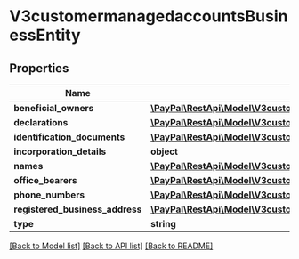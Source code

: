# V3customermanagedaccountsBusinessEntity

## Properties
Name | Type | Description | Notes
------------ | ------------- | ------------- | -------------
**beneficial_owners** | [**\PayPal\RestApi\Model\V3customermanagedaccountsBusinessEntityBeneficialOwners**](V3customermanagedaccountsBusinessEntityBeneficialOwners.md) |  | [optional] 
**declarations** | [**\PayPal\RestApi\Model\V3customermanagedaccountsBusinessEntityDeclarations[]**](V3customermanagedaccountsBusinessEntityDeclarations.md) |  | [optional] 
**identification_documents** | [**\PayPal\RestApi\Model\V3customermanagedaccountsBusinessEntityIdentificationDocuments[]**](V3customermanagedaccountsBusinessEntityIdentificationDocuments.md) |  | [optional] 
**incorporation_details** | **object** |  | [optional] 
**names** | [**\PayPal\RestApi\Model\V3customermanagedaccountsBusinessEntityNames[]**](V3customermanagedaccountsBusinessEntityNames.md) |  | [optional] 
**office_bearers** | [**\PayPal\RestApi\Model\V3customermanagedaccountsBusinessEntityOfficeBearers[]**](V3customermanagedaccountsBusinessEntityOfficeBearers.md) |  | [optional] 
**phone_numbers** | [**\PayPal\RestApi\Model\V3customermanagedaccountsBusinessEntityPhoneNumbers[]**](V3customermanagedaccountsBusinessEntityPhoneNumbers.md) |  | [optional] 
**registered_business_address** | [**\PayPal\RestApi\Model\V3customermanagedaccountsBusinessEntityRegisteredBusinessAddress**](V3customermanagedaccountsBusinessEntityRegisteredBusinessAddress.md) |  | [optional] 
**type** | **string** |  | [optional] 

[[Back to Model list]](../README.md#documentation-for-models) [[Back to API list]](../README.md#documentation-for-api-endpoints) [[Back to README]](../README.md)


